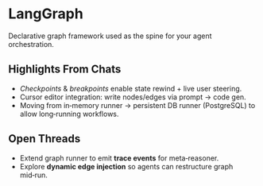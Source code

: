 # LangGraph

Declarative graph framework used as the spine for your agent orchestration.

## Highlights From Chats
- *Checkpoints* & *breakpoints* enable state rewind + live user steering.
- Cursor editor integration: write nodes/edges via prompt → code gen.
- Moving from in‑memory runner → persistent DB runner (PostgreSQL) to allow long‑running workflows.

## Open Threads
- Extend graph runner to emit **trace events** for meta‑reasoner.
- Explore **dynamic edge injection** so agents can restructure graph mid‑run.
